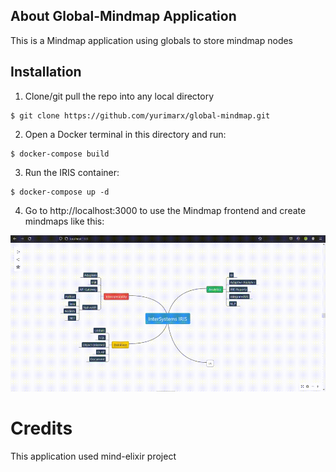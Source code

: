 
## About Global-Mindmap Application
This is a Mindmap application using globals to store mindmap nodes

## Installation
1. Clone/git pull the repo into any local directory

```
$ git clone https://github.com/yurimarx/global-mindmap.git
```

2. Open a Docker terminal in this directory and run:

```
$ docker-compose build
```

3. Run the IRIS container:

```
$ docker-compose up -d 
```

4. Go to http://localhost:3000 to use the Mindmap frontend and create mindmaps like this:

![Mindmap](https://github.com/yurimarx/global-mindmap/raw/main/mindmap.gif "Mindmap")



# Credits
This application used mind-elixir project
